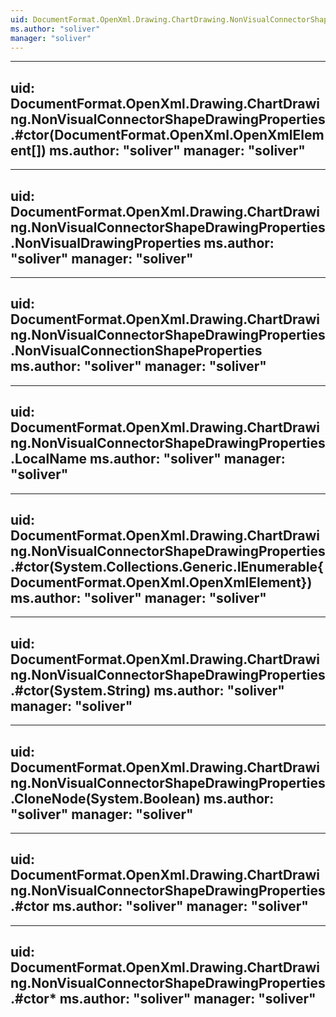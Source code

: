```yaml
---
uid: DocumentFormat.OpenXml.Drawing.ChartDrawing.NonVisualConnectorShapeDrawingProperties
ms.author: "soliver"
manager: "soliver"
---
```


---
uid: DocumentFormat.OpenXml.Drawing.ChartDrawing.NonVisualConnectorShapeDrawingProperties.#ctor(DocumentFormat.OpenXml.OpenXmlElement[])
ms.author: "soliver"
manager: "soliver"
---

---
uid: DocumentFormat.OpenXml.Drawing.ChartDrawing.NonVisualConnectorShapeDrawingProperties.NonVisualDrawingProperties
ms.author: "soliver"
manager: "soliver"
---

---
uid: DocumentFormat.OpenXml.Drawing.ChartDrawing.NonVisualConnectorShapeDrawingProperties.NonVisualConnectionShapeProperties
ms.author: "soliver"
manager: "soliver"
---

---
uid: DocumentFormat.OpenXml.Drawing.ChartDrawing.NonVisualConnectorShapeDrawingProperties.LocalName
ms.author: "soliver"
manager: "soliver"
---

---
uid: DocumentFormat.OpenXml.Drawing.ChartDrawing.NonVisualConnectorShapeDrawingProperties.#ctor(System.Collections.Generic.IEnumerable{DocumentFormat.OpenXml.OpenXmlElement})
ms.author: "soliver"
manager: "soliver"
---

---
uid: DocumentFormat.OpenXml.Drawing.ChartDrawing.NonVisualConnectorShapeDrawingProperties.#ctor(System.String)
ms.author: "soliver"
manager: "soliver"
---

---
uid: DocumentFormat.OpenXml.Drawing.ChartDrawing.NonVisualConnectorShapeDrawingProperties.CloneNode(System.Boolean)
ms.author: "soliver"
manager: "soliver"
---

---
uid: DocumentFormat.OpenXml.Drawing.ChartDrawing.NonVisualConnectorShapeDrawingProperties.#ctor
ms.author: "soliver"
manager: "soliver"
---

---
uid: DocumentFormat.OpenXml.Drawing.ChartDrawing.NonVisualConnectorShapeDrawingProperties.#ctor*
ms.author: "soliver"
manager: "soliver"
---

